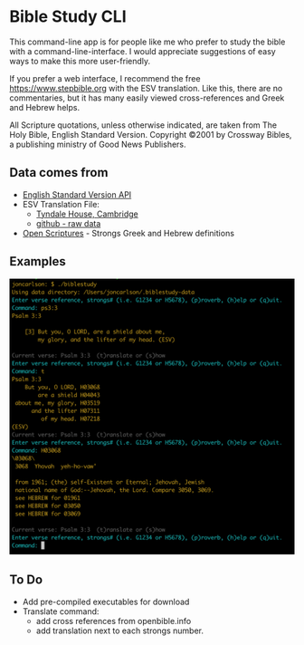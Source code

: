 # Bible Study CLI

This command-line app is for people like me who prefer to study the bible with a command-line-interface. I would appreciate suggestions of easy ways to make this more user-friendly.

If you prefer a web interface, I recommend the free https://www.stepbible.org with the ESV translation.  Like this, there are no commentaries, but it has many easily viewed cross-references and Greek and Hebrew helps.

All Scripture quotations, unless otherwise indicated, are taken from The Holy Bible, English Standard Version. Copyright ©2001 by Crossway Bibles, a publishing ministry of Good News Publishers.

## Data comes from

* [English Standard Version API](https://api.esv.org/)
* ESV Translation File:
  * [Tyndale House, Cambridge](http://www.TyndaleHouse.com)
  * [github - raw data](https://github.com/tyndale/STEPBible-Data) 
* [Open Scriptures](https://github.com/openscriptures/strongs) - Strongs Greek and Hebrew definitions

## Examples

![Examples](https://github.com/joncrlsn/biblestudy/raw/master/images/biblestudy-cli.png)

## To Do

* Add pre-compiled executables for download
* Translate command:
  * add cross references from openbible.info
  * add translation next to each strongs number.
